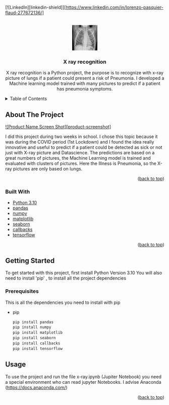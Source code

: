 <div id="top"></div>
<!--
      The X-ray Pneumonia Project
-->

[![LinkedIn][linkedin-shield]][https://www.linkedin.com/in/lorenzo-pasquier-flaud-277672136/]



<!-- PROJECT LOGO -->
<br />
<div align="center">
  <a href="https://github.com/github_username/repo_name">
    <img src="assets/x-ray-recognition.png" alt="Logo" width="80" height="80">
  </a>

<h3 align="center">X ray recognition</h3>

  <p align="center">
    X ray recognition is a Python project, the purpose is to recognize with x-ray picture of lungs if a patient could present a risk of Pneumonia. I developed a Machine learning model trained with many pictures to predict if a patient has pneumonia symptoms.
  </p>
</div>

<!-- TABLE OF CONTENTS -->
<details>
  <summary>Table of Contents</summary>
  <ol>
    <li>
      <a href="#about-the-project">About The Project</a>
      <ul>
        <li><a href="#built-with">Built With</a></li>
      </ul>
    </li>
    <li>
      <a href="#getting-started">Getting Started</a>
      <ul>
        <li><a href="#prerequisites">Prerequisites</a></li>
      </ul>
    </li>
    <li><a href="#usage">Usage</a></li>
  </ol>
</details>



<!-- ABOUT THE PROJECT -->
## About The Project

[![Product Name Screen Shot][product-screenshot]](https://example.com)

I did this project during two weeks in school. I chose this topic because it was during the COVID period (1st Lockdown) and I found the idea really innovative and useful to predict if a patient could be detected as sick or not just with X-ray picture and Datascience. The predictions are based on a great numbers of pictures, the Machine Learning model is trained and evaluated with clusters of pictures. Here the Illness is Pneumonia, so the X-ray pictures are only based on lungs.

<p align="right">(<a href="#top">back to top</a>)</p>

### Built With

* [Python 3.10](https://docs.python.org/3/)
* [pandas](https://pandas.pydata.org/docs/)
* [numpy](https://numpy.org/doc/)
* [matplotlib](https://matplotlib.org/stable/users/index.html)
* [seaborn](https://seaborn.pydata.org/)
* [callbacks](https://keras.io/api/callbacks/)
* [tensorflow](https://www.tensorflow.org/resources/models-datasets)

<p align="right">(<a href="#top">back to top</a>)</p>



<!-- GETTING STARTED -->
## Getting Started

To get started with this project, first install Python Version 3.10
You will also need to install 'pip' ,  to install all the project dependencies

### Prerequisites

This is all the dependencies you need to install with pip
* pip
  ```sh
  pip install pandas
  pip install numpy
  pip install matplotlib
  pip install seaborn
  pip install callbacks
  pip install tensorflow
  ```

<!-- USAGE EXAMPLES -->
## Usage

To use the project and run the file x-ray.ipynb (Jupiter Notebook) you need a special environment who can read jupyter Notebooks.
I advise Anaconda (https://docs.anaconda.com/)

<p align="right">(<a href="#top">back to top</a>)</p>